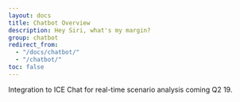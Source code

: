 ```yaml
---
layout: docs
title: Chatbot Overview
description: Hey Siri, what's my margin?
group: chatbot
redirect_from:
  - "/docs/chatbot/"
  - "/chatbot/"
toc: false
---
```


Integration to ICE Chat for real-time scenario analysis coming Q2 19.
